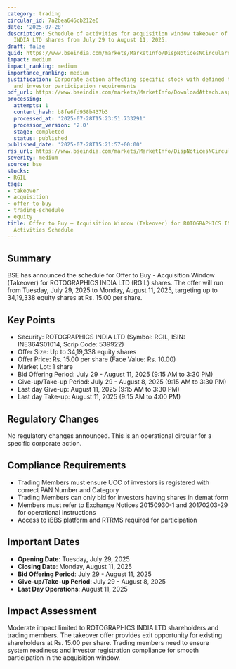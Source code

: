```yaml
---
category: trading
circular_id: 7a2bea646cb212e6
date: '2025-07-28'
description: Schedule of activities for acquisition window takeover of ROTOGRAPHICS
  INDIA LTD shares from July 29 to August 11, 2025.
draft: false
guid: https://www.bseindia.com/markets/MarketInfo/DispNoticesNCirculars.aspx?Noticeid={3C548911-69EB-43C2-948D-06D988B84EE6}&noticeno=20250728-66&dt=07/28/2025&icount=66&totcount=66&flag=0
impact: medium
impact_ranking: medium
importance_ranking: medium
justification: Corporate action affecting specific stock with defined trading windows
  and investor participation requirements
pdf_url: https://www.bseindia.com/markets/MarketInfo/DownloadAttach.aspx?id=20250728-66&attachedId=
processing:
  attempts: 1
  content_hash: b8fe6fd958b437b3
  processed_at: '2025-07-28T15:23:51.733291'
  processor_version: '2.0'
  stage: completed
  status: published
published_date: '2025-07-28T15:21:57+00:00'
rss_url: https://www.bseindia.com/markets/MarketInfo/DispNoticesNCirculars.aspx?Noticeid={3C548911-69EB-43C2-948D-06D988B84EE6}&noticeno=20250728-66&dt=07/28/2025&icount=66&totcount=66&flag=0
severity: medium
source: bse
stocks:
- RGIL
tags:
- takeover
- acquisition
- offer-to-buy
- trading-schedule
- equity
title: Offer to Buy – Acquisition Window (Takeover) for ROTOGRAPHICS INDIA LTD - Live
  Activities Schedule
---
```


## Summary

BSE has announced the schedule for Offer to Buy - Acquisition Window (Takeover) for ROTOGRAPHICS INDIA LTD (RGIL) shares. The offer will run from Tuesday, July 29, 2025 to Monday, August 11, 2025, targeting up to 34,19,338 equity shares at Rs. 15.00 per share.

## Key Points

- Security: ROTOGRAPHICS INDIA LTD (Symbol: RGIL, ISIN: INE364S01014, Scrip Code: 539922)
- Offer Size: Up to 34,19,338 equity shares
- Offer Price: Rs. 15.00 per share (Face Value: Rs. 10.00)
- Market Lot: 1 share
- Bid Offering Period: July 29 - August 11, 2025 (9:15 AM to 3:30 PM)
- Give-up/Take-up Period: July 29 - August 8, 2025 (9:15 AM to 3:30 PM)
- Last day Give-up: August 11, 2025 (9:15 AM to 3:30 PM)
- Last day Take-up: August 11, 2025 (9:15 AM to 4:00 PM)

## Regulatory Changes

No regulatory changes announced. This is an operational circular for a specific corporate action.

## Compliance Requirements

- Trading Members must ensure UCC of investors is registered with correct PAN Number and Category
- Trading Members can only bid for investors having shares in demat form
- Members must refer to Exchange Notices 20150930-1 and 20170203-29 for operational instructions
- Access to iBBS platform and RTRMS required for participation

## Important Dates

- **Opening Date**: Tuesday, July 29, 2025
- **Closing Date**: Monday, August 11, 2025
- **Bid Offering Period**: July 29 - August 11, 2025
- **Give-up/Take-up Period**: July 29 - August 8, 2025
- **Last Day Operations**: August 11, 2025

## Impact Assessment

Moderate impact limited to ROTOGRAPHICS INDIA LTD shareholders and trading members. The takeover offer provides exit opportunity for existing shareholders at Rs. 15.00 per share. Trading members need to ensure system readiness and investor registration compliance for smooth participation in the acquisition window.